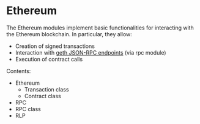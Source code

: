 # Ethereum

The Ethereum modules implement basic functionalities for interacting with the Ethereum blockchain. In particular, they allow:


* Creation of signed transactions
* Interaction with [geth JSON-RPC endpoints](https://github.com/ethereum/wiki/wiki/JSON-RPC) (via rpc module)
* Execution of contract calls

Contents:

* Ethereum
    * Transaction class
    * Contract class
* RPC
* RPC class
* RLP
<!--stackedit_data:
eyJoaXN0b3J5IjpbNTIwMzM3NTQyXX0=
-->